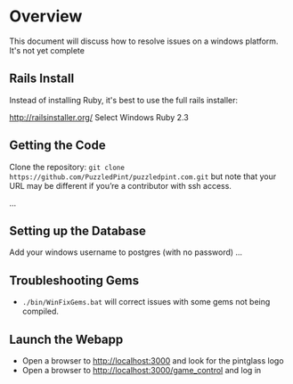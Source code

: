 # Overview

This document will discuss how to resolve issues on a windows platform.
It's not yet complete

## Rails Install

Instead of installing Ruby, it's best to use the full rails installer:

http://railsinstaller.org/  Select Windows Ruby 2.3 

## Getting the Code

Clone the repository: `git clone https://github.com/PuzzledPint/puzzledpint.com.git` but note that your URL may be different if you’re a contributor with ssh access.

...

## Setting up the Database

Add your windows username to postgres (with no password)
...

## Troubleshooting Gems

- `./bin/WinFixGems.bat` will correct issues with some gems not being compiled.

## Launch the Webapp

- Open a browser to <http://localhost:3000> and look for the pintglass logo
- Open a browser to <http://localhost:3000/game_control> and log in

